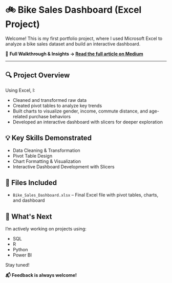 # 🚲 Bike Sales Dashboard (Excel Project)

Welcome! This is my first portfolio project, where I used Microsoft Excel to analyze a bike sales dataset and build an interactive dashboard.

🔗 **Full Walkthrough & Insights → [Read the full article on Medium]([https://medium.com/@faithkangogo/data-driven-insights-into-bike-sales-a-dashboard-for-consumer-trends-purchase-behavior-fc026efcb7ac])**

---

## 🔍 Project Overview
Using Excel, I:
- Cleaned and transformed raw data
- Created pivot tables to analyze key trends
- Built charts to visualize gender, income, commute distance, and age-related purchase behaviors
- Developed an interactive dashboard with slicers for deeper exploration


## 💡 Key Skills Demonstrated
- Data Cleaning & Transformation
- Pivot Table Design
- Chart Formatting & Visualization
- Interactive Dashboard Development with Slicers


## 📂 Files Included
- `Bike_Sales_Dashboard.xlsx` – Final Excel file with pivot tables, charts, and dashboard


## 📌 What's Next
I’m actively working on projects using:
- SQL
- R
- Python
- Power BI

Stay tuned!

**📬 Feedback is always welcome!**
